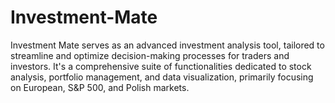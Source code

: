# Investment-Mate
Investment Mate serves as an advanced investment analysis tool, tailored to streamline and optimize decision-making processes for traders and investors. It's a comprehensive suite of functionalities dedicated to stock analysis, portfolio management, and data visualization, primarily focusing on European, S&amp;P 500, and Polish markets.
